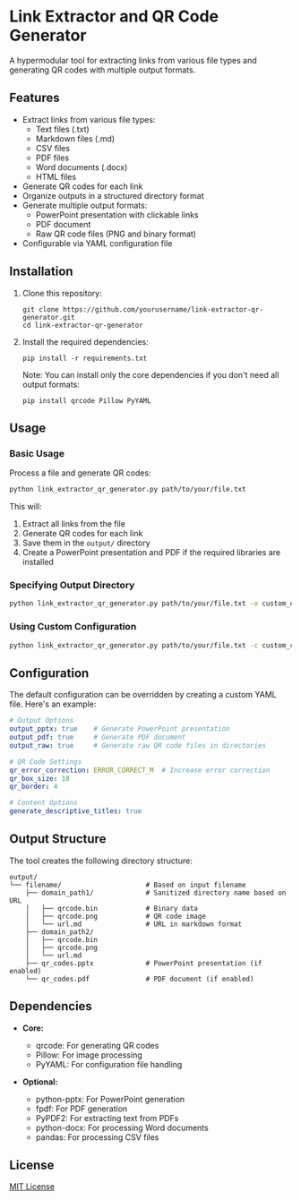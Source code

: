 # Link Extractor and QR Code Generator

A hypermodular tool for extracting links from various file types and generating QR codes with multiple output formats.

## Features

- Extract links from various file types:
  - Text files (.txt)
  - Markdown files (.md)
  - CSV files
  - PDF files
  - Word documents (.docx)
  - HTML files
- Generate QR codes for each link
- Organize outputs in a structured directory format
- Generate multiple output formats:
  - PowerPoint presentation with clickable links
  - PDF document
  - Raw QR code files (PNG and binary format)
- Configurable via YAML configuration file

## Installation

1. Clone this repository:
   ```
   git clone https://github.com/yourusername/link-extractor-qr-generator.git
   cd link-extractor-qr-generator
   ```

2. Install the required dependencies:
   ```
   pip install -r requirements.txt
   ```

   Note: You can install only the core dependencies if you don't need all output formats:
   ```
   pip install qrcode Pillow PyYAML
   ```

## Usage

### Basic Usage

Process a file and generate QR codes:

```bash
python link_extractor_qr_generator.py path/to/your/file.txt
```

This will:
1. Extract all links from the file
2. Generate QR codes for each link
3. Save them in the `output/` directory
4. Create a PowerPoint presentation and PDF if the required libraries are installed

### Specifying Output Directory

```bash
python link_extractor_qr_generator.py path/to/your/file.txt -o custom_output_dir
```

### Using Custom Configuration

```bash
python link_extractor_qr_generator.py path/to/your/file.txt -c custom_config.yaml
```

## Configuration

The default configuration can be overridden by creating a custom YAML file. Here's an example:

```yaml
# Output Options
output_pptx: true    # Generate PowerPoint presentation
output_pdf: true     # Generate PDF document
output_raw: true     # Generate raw QR code files in directories

# QR Code Settings
qr_error_correction: ERROR_CORRECT_M  # Increase error correction
qr_box_size: 10
qr_border: 4

# Content Options
generate_descriptive_titles: true
```

## Output Structure

The tool creates the following directory structure:

```
output/
└── filename/                     # Based on input filename
    ├── domain_path1/             # Sanitized directory name based on URL
    │   ├── qrcode.bin            # Binary data
    │   ├── qrcode.png            # QR code image
    │   └── url.md                # URL in markdown format
    ├── domain_path2/
    │   ├── qrcode.bin
    │   ├── qrcode.png
    │   └── url.md
    ├── qr_codes.pptx             # PowerPoint presentation (if enabled)
    └── qr_codes.pdf              # PDF document (if enabled)
```

## Dependencies

- **Core:**
  - qrcode: For generating QR codes
  - Pillow: For image processing
  - PyYAML: For configuration file handling

- **Optional:**
  - python-pptx: For PowerPoint generation
  - fpdf: For PDF generation
  - PyPDF2: For extracting text from PDFs
  - python-docx: For processing Word documents
  - pandas: For processing CSV files

## License

[MIT License](LICENSE)